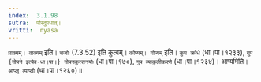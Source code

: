 ```yaml
---
index:  3.1.98
sutra:  पोरदुपधात्।
vritti:  nyasa
---
```


`प्राक्यम्। वाक्यम्` इति। `चजोः` (7.3.52) इति कुत्वम्। `कोप्यम्। गोप्यम्` इति। `कुप क्रोधे` (धा।पा।१२३३), `गुप {गोपने इत्येव-धा।पा।} गोपनकुत्सनयोः` (धा।पा।९७०), `गुप व्याकुलीकरणे` (धा।पा।१२३४)। आप्यमिति। `आप्लृ व्याप्तौ` (धा।पा।१२६०)॥
